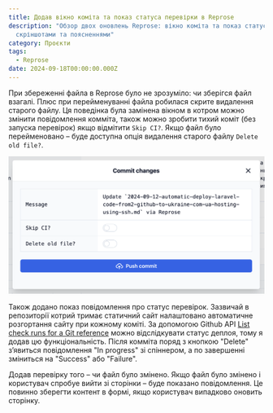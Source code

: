 ```yaml
---
title: Додав вікно коміта та показ статуса перевірки в Reprose
description: "Обзор двох оновлень Reprose: вікно коміта та показ статуса з
  скріншотами та поясненнями"
category: Проєкти
tags:
  - Reprose
date: 2024-09-18T00:00:00.000Z
---
```

При збереженні файла в Reprose було не зрозуміло: чи зберігся файл взагалі. Плюс при перейменуванні файла робилася скрите видалення старого файлу. Ця поведінка була замінена вікном в котром можно змінити повідомлення комміта, також можно зробити тихий коміт (без запуска перевірок) якщо відмітити `Skip CI?`. Якщо файл було перейменовано – буде доступна опція видалення старого файлу `Delete old file?`.

![Скріншот вікна Commit changes](/images/screenshot-reprose-commit-window.png)

Також додано показ повідомлення про статус перевірок. Зазвичай в репозиторії котрий тримає статичний сайт налаштовано автоматичне розгортання сайту при кожному коміті. За допомогою Github API [List check runs for a Git reference](https://docs.github.com/en/rest/checks/runs?apiVersion=2022-11-28#list-check-runs-for-a-git-reference) можно відслідкувати статус деплоя, тому я додав цю функціональність. Після комміта поряд з кнопкою "Delete" зʼявиться повідомлення "In progress" зі спіннером, а по завершенні зміниться на "Success" або "Failure".

Додав перевірку того – чи файл було змінено. Якщо файл було змінено і користувач спробуе вийти зі сторінки – буде показано повідомлення. Це повинно зберегти контент в формі, якщо користувач випадково оновить сторінку.
